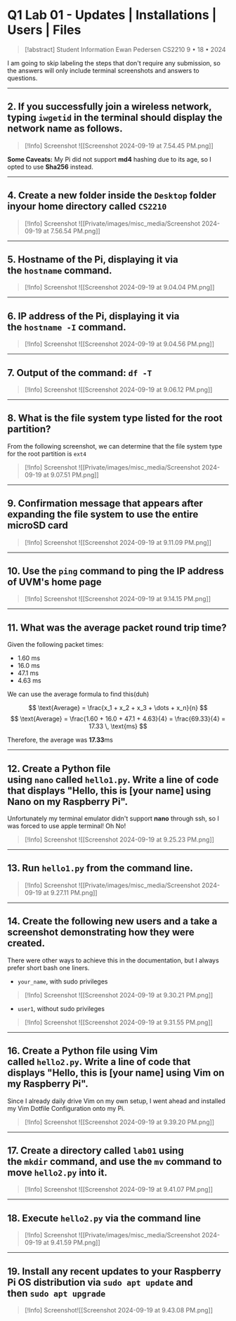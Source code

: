 # Q1 Lab 01 - Updates | Installations | Users | Files

> [!abstract] Student Information
> Ewan Pedersen
> CS2210
> 9 • 18 • 2024

I am going to skip labeling the steps that don't require any submission, so the answers will only include terminal screenshots and answers to questions.

---

## 2.  If you successfully join a wireless network, typing `iwgetid` in the terminal should display the network name as follows. 

>[!Info] Screenshot
> ![[Screenshot 2024-09-19 at 7.54.45 PM.png]]


**Some Caveats:**
My Pi did not support **md4** hashing due to its age, so I opted to use **Sha256** instead.

---

## 4. Create a new folder inside the `Desktop` folder inyour home directory called `CS2210`

>[!Info] Screenshot
> ![[Private/images/misc_media/Screenshot 2024-09-19 at 7.56.54 PM.png]] 

---

## 5.  Hostname of the Pi, displaying it via the `hostname` command.

>[!Info] Screenshot
>![[Screenshot 2024-09-19 at 9.04.04 PM.png]]


---

## 6. IP address of the Pi, displaying it via the `hostname -I` command.

>[!Info] Screenshot
> ![[Screenshot 2024-09-19 at 9.04.56 PM.png]]


---

## 7. Output of the command: `df -T`

>[!Info] Screenshot
> ![[Screenshot 2024-09-19 at 9.06.12 PM.png]]

---

## 8. What is the file system type listed for the root partition?

From the following screenshot, we can determine that the file system type for the root partition is `ext4`


>[!Info] Screenshot
> ![[Private/images/misc_media/Screenshot 2024-09-19 at 9.07.51 PM.png]]

---

## 9. Confirmation message that appears after expanding the file system to use the entire microSD card

>[!Info] Screenshot
> ![[Screenshot 2024-09-19 at 9.11.09 PM.png]]


---

## 10. Use the `ping` command to ping the IP address of UVM's home page

>[!Info] Screenshot
> ![[Screenshot 2024-09-19 at 9.14.15 PM.png]]

---

## 11. What was the average packet round trip time?

Given the following packet times:
- 1.60 ms
- 16.0 ms
- 47.1 ms
- 4.63 ms

We can use the average formula to find this(duh)

$$
\text{Average} = \frac{x_1 + x_2 + x_3 + \dots + x_n}{n}
$$
$$ \text{Average} = \frac{1.60 + 16.0 + 47.1 + 4.63}{4} = \frac{69.33}{4} = 17.33 \, \text{ms} $$

Therefore, the average was **17.33**ms

---

## 12. Create a Python file using `nano` called `hello1.py`. Write a line of code that displays "Hello, this is [your name] using Nano on my Raspberry Pi".

Unfortunately my terminal emulator didn't support **nano** through ssh, so I was forced to use apple terminal! Oh No!

>[!Info] Screenshot
> ![[Screenshot 2024-09-19 at 9.25.23 PM.png]]

---

## 13. Run `hello1.py` from the command line.

>[!Info] Screenshot
> ![[Private/images/misc_media/Screenshot 2024-09-19 at 9.27.11 PM.png]]

---

## 14. Create the following new users and a **take a screenshot** demonstrating how they were created.

There were other ways to achieve this in the documentation, but I always prefer short bash one liners.

- `your_name`, with sudo privileges

>[!Info] Screenshot
> ![[Screenshot 2024-09-19 at 9.30.21 PM.png]]

- `user1`, without sudo privileges

>[!Info] Screenshot
> ![[Screenshot 2024-09-19 at 9.31.55 PM.png]]

---

## 16. Create a Python file using Vim called `hello2.py`. Write a line of code that displays "Hello, this is [your name] using Vim on my Raspberry Pi".

Since I already daily drive Vim on my own setup, I went ahead and installed my Vim Dotfile Configuration onto my Pi.

>[!Info] Screenshot
> ![[Screenshot 2024-09-19 at 9.39.20 PM.png]]

---

## 17. Create a directory called `lab01` using the `mkdir` command, and use the `mv` command to move `hello2.py` into it.

>[!Info] Screenshot
> ![[Screenshot 2024-09-19 at 9.41.07 PM.png]]

---

## 18. Execute `hello2.py` via the command line

>[!Info] Screenshot
> ![[Private/images/misc_media/Screenshot 2024-09-19 at 9.41.59 PM.png]]

---

## 19. Install any recent updates to your Raspberry Pi OS distribution via `sudo apt update` and then `sudo apt upgrade`

>[!Info] 
> Screenshot![[Screenshot 2024-09-19 at 9.43.08 PM.png]]
